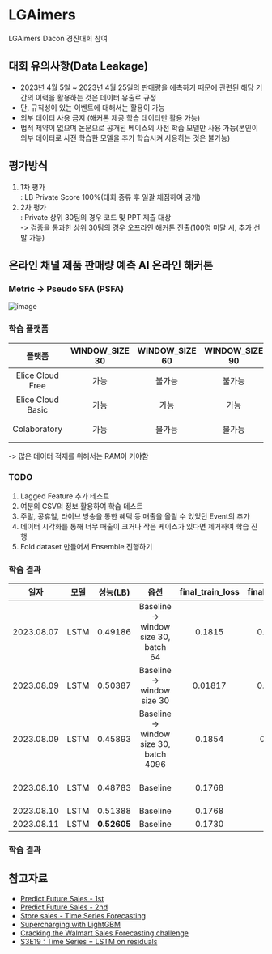# LGAimers
LGAimers Dacon 경진대회 참여
## 대회 유의사항(Data Leakage)
- 2023년 4월 5일 ~ 2023년 4월 25일의 판매량을 에측하기 때문에 관련된 해당 기간의 이력을 활용하는 것은 데이터 유출로 규정
- 단, 규칙성이 있는 이벤트에 대해서는 활용이 가능
- 외부 데이터 사용 금지 (해커톤 제공 학습 데이터만 활용 가능)
- 법적 제약이 없으며 논문으로 공개된 베이스의 사전 학습 모델만 사용 가능(본인이 외부 데이터로 사전 학습한 모델을 추가 학습시켜 사용하는 것은 불가능)

## 평가방식
1. 1차 평가  
    : LB Private Score 100%(대회 종류 후 일괄 채점하여 공개)
2. 2차 평가  
    : Private 상위 30팀의 경우 코드 및 PPT 제출 대상  
    -> 검증을 통과한 상위 30팀의 경우 오프라인 해커톤 진출(100명 미달 시, 추가 선발 가능)

## 온라인 채널 제품 판매량 예측 AI 온라인 해커톤
### Metric -> Pseudo SFA (PSFA)
![image](https://github.com/SangJunni/LGAimers/assets/79644050/7d0b8cfa-c425-4698-81c1-20fa88951c1d)

### 학습 플랫폼
|플랫폼|WINDOW_SIZE 30|WINDOW_SIZE 60|WINDOW_SIZE 90|사유|VRAM|RAM|
|:--:|:--:|:--:|:--:|:--:|:--:|:--:|
|Elice Cloud Free|가능|불가능|불가능| RAM 부족 |1.098/9.728|13.04/16|
|Elice Cloud Basic|가능|가능|가능| - |6.1/9.728|24.81/32|
|Colaboratory|가능|불가능|불가능| RAM 부족 |2.7/15.0|12.1/12.7|

-> 많은 데이터 적재를 위해서는 RAM이 커야함
### TODO
1. Lagged Feature 추가 테스트
2. 여분의 CSV의 정보 활용하여 학습 테스트
3. 주말, 공휴일, 라이브 방송을 통한 혜택 등 매출을 올릴 수 있었던 Event의 추가
4. 데이터 시각화를 통해 너무 매출이 크거나 작은 케이스가 있다면 제거하여 학습 진행
5. Fold dataset 만들어서 Ensemble 진행하기

### 학습 결과
|일자|모델|성능(LB)|옵션|final_train_loss|final_val_loss|final_PSFA_val|
|:--:|:--:|:--:|:--:|:--:|:--:|:--:|
|2023.08.07|LSTM|0.49186|Baseline -> window size 30, batch 64|0.1815|0.01751|-|
|2023.08.09|LSTM|0.50387|Baseline -> window size 30|0.01817|0.01793|-|
|2023.08.09|LSTM|0.45893|Baseline -> window size 30, batch 4096|0.1854|0.1909|-|
|2023.08.10|LSTM|0.48783|Baseline|0.1768|-|0.54361(PSFA non inverse-scaling)|
|2023.08.10|LSTM|0.51388|Baseline|0.1768|-|0.59079(PSFA)|
|2023.08.11|LSTM|**0.52605**|Baseline|0.1730|-|0.66161(PSFA)|

### 학습 결과

## 참고자료
- [Predict Future Sales - 1st](https://www.kaggle.com/competitions/competitive-data-science-predict-future-sales/discussion/374500)
- [Predict Future Sales - 2nd](https://www.kaggle.com/competitions/competitive-data-science-predict-future-sales/discussion/190784)
- [Store sales - Time Series Forecasting](https://www.kaggle.com/code/ferdinandberr/darts-forecasting-deep-learning-global-models#4.5.-Model-Comparison)
- [Supercharging with LightGBM](https://www.kaggle.com/code/masterofdeception/supercharging-with-lightgbm)
- [Cracking the Walmart Sales Forecasting challenge](https://www.kaggle.com/code/masterofdeception/supercharging-with-lightgbm)
- [S3E19 : Time Series = LSTM on residuals](https://www.kaggle.com/code/thomasmeiner/s3e19-time-series-lstm-on-residuals)
